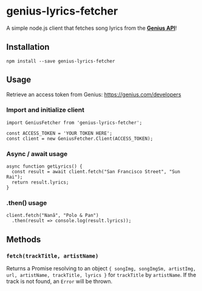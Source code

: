 # genius-lyrics-fetcher

A simple node.js client that fetches song lyrics from the [**Genius API**](https://docs.genius.com/)!

## Installation

```
npm install --save genius-lyrics-fetcher
```

## Usage

Retrieve an access token from Genius: https://genius.com/developers

### Import and initialize client

```
import GeniusFetcher from 'genius-lyrics-fetcher';

const ACCESS_TOKEN = 'YOUR TOKEN HERE';
const client = new GeniusFetcher.Client(ACCESS_TOKEN);
```

### Async / await usage

```
async function getLyrics() {
  const result = await client.fetch("San Francisco Street", "Sun Rai");
  return result.lyrics;
}
```

### .then() usage

```
client.fetch("Nanã", "Polo & Pan")
  .then(result => console.log(result.lyrics));
```

## Methods

### `fetch(trackTitle, artistName)`

Returns a Promise resolving to an object `{ songImg, songImgSm, artistImg, url, artistName, trackTitle, lyrics }` for `trackTitle` by `artistName`. If the track is not found, an `Error` will be thrown.
